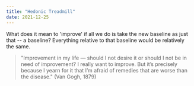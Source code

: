 ```yaml
---
title: "Hedonic Treadmill"
date: 2021-12-25
---
```


What does it mean to 'improve' if all we do is take the new baseline as just that -- a baseline? Everything relative to that baseline would be relatively the same.

> "Improvement in my life — should I not desire it or should I not be in need of improvement? I really want to improve. But it’s precisely because I yearn for it that I’m afraid of remedies that are worse than the disease." (Van Gogh, 1879)